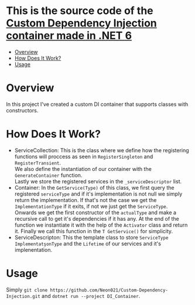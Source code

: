 # This is the source code of the [Custom Dependency Injection container made in .NET 6](https://github.com/Neon021/Custom-Dependency-Injection)


- [Overview](#overview)
- [How Does It Work?](#how-dos-it-work)
- [Usage](#usage)

# Overview
<p>In this project I've created a custom DI container that supports classes with constructors.</p>

# How Does It Work?
<ul>
  <li><bold>ServiceCollection</bold>: This is the class where we define how the registering functions will proccess as seen in <code>RegisterSingleton</code> and <code>RegisterTransient</code>. <br> We also define the instantiation of our container with the <code>GenerateContainer</code> function. <br> Lastly we store the registered services in the <code>_serviceDescriptor</code> list.</li>
  <li><bold>Container</bold>: In the <code>GetService(Type)</code> of this class, we first query the registered <code>serviceType</code> and if it's implementation is not null we simply return the implementation. If that's not the case we get the <code>ImplementationType</code> if it exits, if not we just get the <code>ServiceType</code>. Onwards we get the first constructor of the <code>actualType</code> and make a recursive call to get it's dependencies if it has any. At the end of the function we instantiate it with the help of the <code>Activator</code> class and return it. Finally we call this function in the <code>T GetService<T>()</code> for simplicity.</li>
  <li><bold>ServiceDescripton</bold>: This the template class to store <code>ServiceType</code> <code>ImplementatşonType</code> and the <code>Lifetime</code> of our services and it's implenentation.</li>
</ul>

# Usage
Simply `git clone https://github.com/Neon021/Custom-Dependency-Injection.git` and `dotnet run --project DI_Container`.

